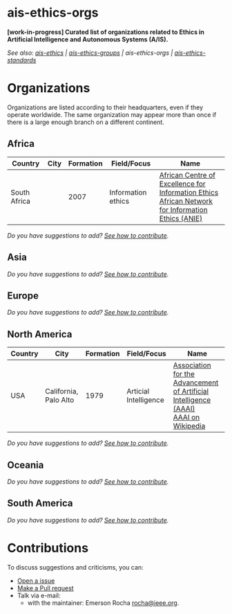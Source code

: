 # ais-ethics-orgs
**[work-in-progress] Curated list of organizations related to Ethics in
Artificial Intelligence and Autonomous Systems (A/IS).**

_See also:
[ais-ethics](https://github.com/fititnt/ais-ethics) |
[ais-ethics-groups](https://github.com/fititnt/ais-ethics-groups) |
ais-ethics-orgs |
[ais-ethics-standards](https://github.com/fititnt/ais-ethics-standards)_

# Organizations

Organizations are listed according to their headquarters, even if they operate
worldwide. The same organization may appear more than once if there is a
large enough branch on a different continent.

## Africa

| Country | City | Formation | Field/Focus | Name |
| --- | --- | --- | --- | --- |
| South Africa | | 2007 | Information ethics | [African Centre of Excellence for Information Ethics](https://www.up.ac.za/african-centre-of-excellence-for-information-ethics/) <br> [African Network for Information Ethics (ANIE)](https://www.up.ac.za/african-centre-of-excellence-for-information-ethics/article/2616060/anie-website) |

_Do you have suggestions to add? [See how to contribute](#contributions)._

## Asia

_Do you have suggestions to add? [See how to contribute](#contributions)._

## Europe

_Do you have suggestions to add? [See how to contribute](#contributions)._

## North America

| Country | City | Formation | Field/Focus | Name |
| --- | --- | --- | --- | --- |
| USA | California, Palo Alto | 1979 | Articial Intelligence | [Association for the Advancement of Artificial Intelligence (AAAI)](http://www.aaai.org/) <br> [AAAI on Wikipedia](https://en.wikipedia.org/wiki/Association_for_the_Advancement_of_Artificial_Intelligence) |

_Do you have suggestions to add? [See how to contribute](#contributions)._

## Oceania

_Do you have suggestions to add? [See how to contribute](#contributions)._

## South America

_Do you have suggestions to add? [See how to contribute](#contributions)._

# Contributions
To discuss suggestions and criticisms, you can:

- [Open a issue](https://help.github.com/articles/creating-an-issue/)
- [Make a Pull request](https://help.github.com/articles/about-pull-requests/)
- Talk via e-mail:
  - with the maintainer: Emerson Rocha <rocha@ieee.org>.